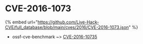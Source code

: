 # CVE-2016-1073
{% embed url="https://github.com/Live-Hack-CVE/full_database/blob/main/cves/2016/CVE-2016-1073.json" %}

* ossf-cve-benchmark ~> [CVE-2016-10735](https://www.alice-snow.ru/2016/database/cve-2016-1073/cve-2016-10735-ossf-cve-benchmark)